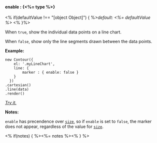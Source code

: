 #### **enable** : {<%= type %>}

<% if(defaultValue !== "[object Object]") { %>*default: <%= defaultValue %>* <% }%>

When `true`, show the individual data points on a line chart.

When `false`, show only the line segments drawn between the data points.

**Example:**

    new Contour({
        el: '.myLineChart',
        line: { 
            marker : { enable: false }
        } 
      })
    .cartesian()
    .line(data)
    .render()

*[Try it.](http://jsfiddle.net/gh/get/library/pure/forio/contour/tree/master/src/documentation/fiddle/config.line.marker.enable/)*

**Notes:**

`enable` has precendence over [`size`](#config_config.line.marker.size), so if `enable` is set to `false`, the marker does not appear, regardless of the value for [`size`](#config_config.line.marker.size).

<% if(notes) { %><%= notes %><% } %>

